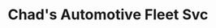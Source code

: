 ---
title: "Chad's Automotive Fleet Svc"
url: /smiths-falls/chads-automotive-fleet-svc/
shop: car repair
---